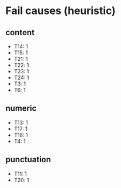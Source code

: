# Fail causes (heuristic)

## content
- T14: 1
- T15: 1
- T21: 1
- T22: 1
- T23: 1
- T24: 1
- T3: 1
- T6: 1
## numeric
- T13: 1
- T17: 1
- T18: 1
- T4: 1
## punctuation
- T11: 1
- T20: 1